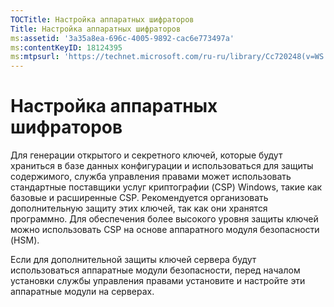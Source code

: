 ```yaml
---
TOCTitle: Настройка аппаратных шифраторов
Title: Настройка аппаратных шифраторов
ms:assetid: '3a35a8ea-696c-4005-9892-cac6e773497a'
ms:contentKeyID: 18124395
ms:mtpsurl: 'https://technet.microsoft.com/ru-ru/library/Cc720248(v=WS.10)'
---
```


Настройка аппаратных шифраторов
===============================

Для генерации открытого и секретного ключей, которые будут храниться в базе данных конфигурации и использоваться для защиты содержимого, служба управления правами может использовать стандартные поставщики услуг криптографии (CSP) Windows, такие как базовые и расширенные CSP. Рекомендуется организовать дополнительную защиту этих ключей, так как они хранятся программно. Для обеспечения более высокого уровня защиты ключей можно использовать CSP на основе аппаратного модуля безопасности (HSM).

Если для дополнительной защиты ключей сервера будут использоваться аппаратные модули безопасности, перед началом установки службы управления правами установите и настройте эти аппаратные модули на серверах.
